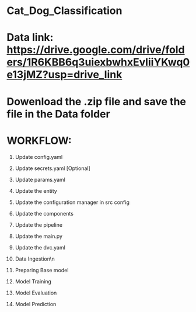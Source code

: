 # Cat_Dog_Classification

# Data link: https://drive.google.com/drive/folders/1R6KBB6q3uiexbwhxEvliiYKwq0e13jMZ?usp=drive_link

# Dowenload the .zip file and save the file in the Data folder

# WORKFLOW:

1. Update config.yaml

2. Update secrets.yaml [Optional]

3. Update params.yaml

4. Update the entity

5. Update the configuration manager in src config

6. Update the components

7. Update the pipeline

8. Update the main.py

9. Update the dvc.yaml

10. Data Ingestion\n
11. Preparing Base model
12. Model Training
13. Model Evaluation
14. Model Prediction
